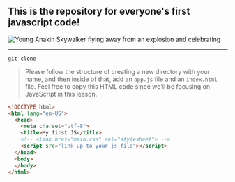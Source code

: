## This is the repository for everyone's first javascript code!

![Young Anakin Skywalker flying away from an explosion and celebrating](https://lh3.googleusercontent.com/-H9w_-Y5COPo/Vn3tLaM5ThI/AAAAAAAACIo/K3PlOWYHB0M/s685-Ic42/Anakin%252520fucks%252520em%252520up.gif)

---

`git clone`

> Please follow the structure of creating a new directory with your name, and then inside of that, add an `app.js` file and an `index.html` file. Feel free to copy this HTML code since we'll be focusing on JavaScript in this lesson.

```html
<!DOCTYPE html>
<html lang="en-US">
  <head>
    <meta charset="utf-8">
    <title>My first JS</title>
    <!-- <link href="main.css" rel="stylesheet"> -->
    <script src="link up to your js file"></script>
  </head>
  <body>
  </body>
</html>
```